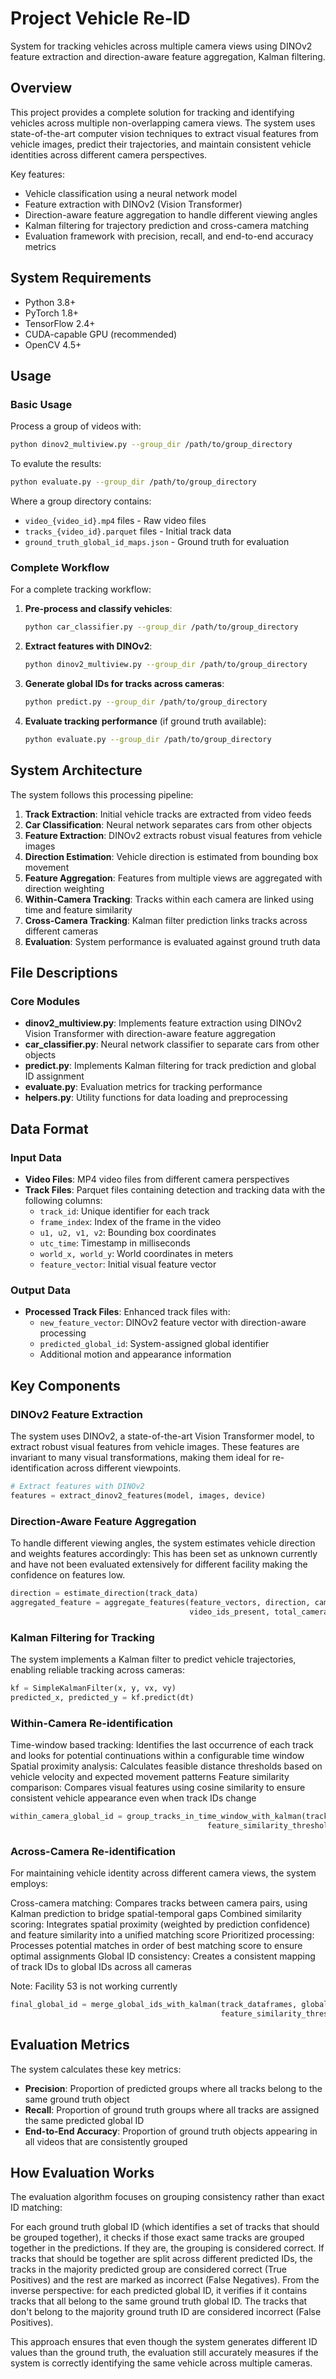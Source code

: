 # Project Vehicle Re-ID

System for tracking vehicles across multiple camera views using DINOv2 feature extraction and direction-aware feature aggregation, Kalman filtering.

## Overview

This project provides a complete solution for tracking and identifying vehicles across multiple non-overlapping camera views. The system uses state-of-the-art computer vision techniques to extract visual features from vehicle images, predict their trajectories, and maintain consistent vehicle identities across different camera perspectives.

Key features:
- Vehicle classification using a neural network model
- Feature extraction with DINOv2 (Vision Transformer)
- Direction-aware feature aggregation to handle different viewing angles
- Kalman filtering for trajectory prediction and cross-camera matching
- Evaluation framework with precision, recall, and end-to-end accuracy metrics

## System Requirements

- Python 3.8+
- PyTorch 1.8+
- TensorFlow 2.4+
- CUDA-capable GPU (recommended)
- OpenCV 4.5+

## Usage

### Basic Usage

Process a group of videos with:

```bash
python dinov2_multiview.py --group_dir /path/to/group_directory
```
To evalute the results:
```bash
python evaluate.py --group_dir /path/to/group_directory
```

Where a group directory contains:
- `video_{video_id}.mp4` files - Raw video files
- `tracks_{video_id}.parquet` files - Initial track data
- `ground_truth_global_id_maps.json` - Ground truth for evaluation



### Complete Workflow

For a complete tracking workflow:

1. **Pre-process and classify vehicles**:
   ```bash
   python car_classifier.py --group_dir /path/to/group_directory
   ```

2. **Extract features with DINOv2**:
   ```bash
   python dinov2_multiview.py --group_dir /path/to/group_directory
   ```

3. **Generate global IDs for tracks across cameras**:
   ```bash
   python predict.py --group_dir /path/to/group_directory
   ```

4. **Evaluate tracking performance** (if ground truth available):
   ```bash
   python evaluate.py --group_dir /path/to/group_directory
   ```

## System Architecture

The system follows this processing pipeline:

1. **Track Extraction**: Initial vehicle tracks are extracted from video feeds
2. **Car Classification**: Neural network separates cars from other objects
3. **Feature Extraction**: DINOv2 extracts robust visual features from vehicle images
4. **Direction Estimation**: Vehicle direction is estimated from bounding box movement
5. **Feature Aggregation**: Features from multiple views are aggregated with direction weighting
6. **Within-Camera Tracking**: Tracks within each camera are linked using time and feature similarity
7. **Cross-Camera Tracking**: Kalman filter prediction links tracks across different cameras
8. **Evaluation**: System performance is evaluated against ground truth data

## File Descriptions

### Core Modules

- **dinov2_multiview.py**: Implements feature extraction using DINOv2 Vision Transformer with direction-aware feature aggregation
- **car_classifier.py**: Neural network classifier to separate cars from other objects
- **predict.py**: Implements Kalman filtering for track prediction and global ID assignment
- **evaluate.py**: Evaluation metrics for tracking performance
- **helpers.py**: Utility functions for data loading and preprocessing

## Data Format

### Input Data

- **Video Files**: MP4 video files from different camera perspectives
- **Track Files**: Parquet files containing detection and tracking data with the following columns:
  - `track_id`: Unique identifier for each track
  - `frame_index`: Index of the frame in the video
  - `u1, u2, v1, v2`: Bounding box coordinates
  - `utc_time`: Timestamp in milliseconds
  - `world_x, world_y`: World coordinates in meters
  - `feature_vector`: Initial visual feature vector

### Output Data

- **Processed Track Files**: Enhanced track files with:
  - `new_feature_vector`: DINOv2 feature vector with direction-aware processing
  - `predicted_global_id`: System-assigned global identifier
  - Additional motion and appearance information

## Key Components

### DINOv2 Feature Extraction

The system uses DINOv2, a state-of-the-art Vision Transformer model, to extract robust visual features from vehicle images. These features are invariant to many visual transformations, making them ideal for re-identification across different viewpoints.

```python
# Extract features with DINOv2
features = extract_dinov2_features(model, images, device)
```

### Direction-Aware Feature Aggregation

To handle different viewing angles, the system estimates vehicle direction and weights features accordingly:
This has been set as unknown currently and have not been evaluated extensively for different facility making the confidence on features low.

```python
direction = estimate_direction(track_data)
aggregated_feature = aggregate_features(feature_vectors, direction, camera_directions, 
                                        video_ids_present, total_cameras)
```

### Kalman Filtering for Tracking

The system implements a Kalman filter to predict vehicle trajectories, enabling reliable tracking across cameras:

```python
kf = SimpleKalmanFilter(x, y, vx, vy)
predicted_x, predicted_y = kf.predict(dt)
```

### Within-Camera Re-identification
Time-window based tracking: Identifies the last occurrence of each track and looks for potential continuations within a configurable time window
Spatial proximity analysis: Calculates feasible distance thresholds based on vehicle velocity and expected movement patterns
Feature similarity comparison: Compares visual features using cosine similarity to ensure consistent vehicle appearance even when track IDs change

```python
within_camera_global_id = group_tracks_in_time_window_with_kalman(tracks, time_window_ms, max_distance_m,
                                            feature_similarity_threshold)
```

### Across-Camera Re-identification
For maintaining vehicle identity across different camera views, the system employs:

Cross-camera matching: Compares tracks between camera pairs, using Kalman prediction to bridge spatial-temporal gaps
Combined similarity scoring: Integrates spatial proximity (weighted by prediction confidence) and feature similarity into a unified matching score
Prioritized processing: Processes potential matches in order of best matching score to ensure optimal assignments
Global ID consistency: Creates a consistent mapping of track IDs to global IDs across all cameras

Note: Facility 53 is not working currently
```python
final_global_id = merge_global_ids_with_kalman(track_dataframes, global_id_maps, time_window_ms, max_distance_m, 
                                               feature_similarity_threshold, overlap, spatial_weight, feature_weight)
```

## Evaluation Metrics

The system calculates these key metrics:
- **Precision**: Proportion of predicted groups where all tracks belong to the same ground truth object
- **Recall**: Proportion of ground truth groups where all tracks are assigned the same predicted global ID
- **End-to-End Accuracy**: Proportion of ground truth objects appearing in all videos that are consistently grouped

## How Evaluation Works
The evaluation algorithm focuses on grouping consistency rather than exact ID matching:

For each ground truth global ID (which identifies a set of tracks that should be grouped together), it checks if those exact same tracks are grouped together in the predictions. If they are, the grouping is considered correct.
If tracks that should be together are split across different predicted IDs, the tracks in the majority predicted group are considered correct (True Positives) and the rest are marked as incorrect (False Negatives).
From the inverse perspective: for each predicted global ID, it verifies if it contains tracks that all belong to the same ground truth global ID. The tracks that don't belong to the majority ground truth ID are considered incorrect (False Positives).

This approach ensures that even though the system generates different ID values than the ground truth, the evaluation still accurately measures if the system is correctly identifying the same vehicle across multiple cameras.
